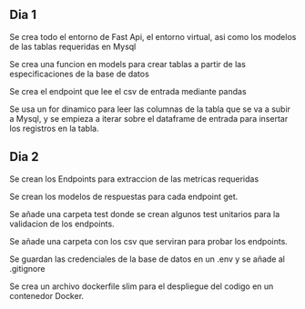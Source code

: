 ## Dia 1

Se crea todo el entorno de Fast Api, el entorno virtual, asi como los modelos de las tablas requeridas en Mysql

Se crea una funcion en models para crear tablas a partir de las especificaciones de la base de datos

Se crea el endpoint que lee el csv de entrada mediante pandas

Se usa un for dinamico para leer las columnas de la tabla que se va a subir a Mysql, y se empieza a iterar sobre el dataframe de entrada para insertar los registros en la tabla. 

## Dia 2

Se crean los Endpoints para extraccion de las metricas requeridas

Se crean los modelos de respuestas para cada endpoint get.

Se añade una carpeta test donde se crean algunos test unitarios para la validacion de los endpoints.

Se añade una carpeta con los csv que serviran para probar los endpoints.

Se guardan las credenciales de la base de datos en un .env y se añade al .gitignore

Se crea un archivo dockerfile slim para el despliegue del codigo en un contenedor Docker.
